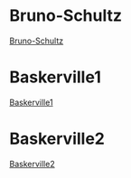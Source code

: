 
# Bruno-Schultz

[Bruno-Schultz](https://emckay03.github.io/My-Filing-Cabinet/gh-pages/schultz/bruno-schultz.html) 

# Baskerville1

[Baskerville1](https://emckay03.github.io/My-Filing-Cabinet/baskerville1.html)

# Baskerville2

[Baskerville2](https://emckay03.github.io/My-Filing-Cabinet/baskerville2.html)

